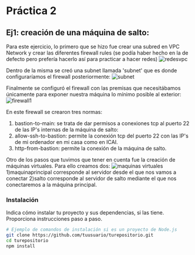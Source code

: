# Práctica 2

## Ej1: creación de una máquina de salto:
Para este ejercicio, lo primero que se hizo fue crear una subred en VPC Network y crear las diferentes firewall rules (se podía haber hecho en la de defecto pero prefería hacerlo así para practicar a hacer redes)
![redesvpc](https://github.com/carlesolucha/arqservweb/assets/73532775/a17b4aa1-aff7-4b61-b90a-ec7c6de83a97)

Dentro de la misma se creó una subnet llamada 'subnet' que es donde configuraríamos el firewall posteriormente:
![subnet](https://github.com/carlesolucha/arqservweb/assets/73532775/23eab2e1-b7ed-4703-b06c-8b0f19d4efaf)

Finalmente se configuró el firewall con las premisas que necesitábamos únicamente para exponer nuestra máquina lo mínimo posible al exterior:
![firewall1](https://github.com/carlesolucha/arqservweb/assets/73532775/a74dd5fa-f6d8-4943-8be6-93601b3c3fe2)

En este firewall se crearon tres normas:
1) bastion-to-main: se trata de dar permisos a conexiones tcp al puerto 22 de las IP's internas de la máquina de salto:
2) allow-ssh-to-bastion: permite la conexión tcp del puerto 22 con las IP's de mi ordenador en mi casa como en ICAI.
3) http-from-bastion: permite la conexión de la máquina de salto.

Otro de los pasos que tuvimos que tener en cuenta fue la creación de máquinas virtuales. Para ello creamos dos:
![maquinas virtuales](https://github.com/carlesolucha/arqservweb/assets/73532775/c69d2ea2-23f0-4504-a586-7f73899dbbb2)
1)maquinaprincipal corresponde al servidor desde el que nos vamos a conectar
2)salto corresponde al servidor de salto mediante el que nos conectaremos a la máquina principal.

### Instalación

Indica cómo instalar tu proyecto y sus dependencias, si las tiene. Proporciona instrucciones paso a paso.

```bash
# Ejemplo de comandos de instalación si es un proyecto de Node.js
git clone https://github.com/tuusuario/turepositorio.git
cd turepositorio
npm install
